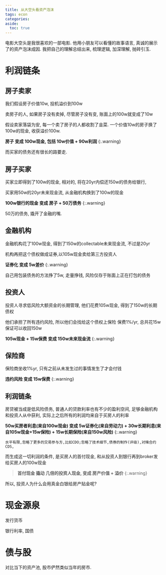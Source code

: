 ```yaml
---
title: 从大空头看资产泡沫
tags: econ
categories:
aside:
  toc: true
---
```


电影大空头是我很喜欢的一部电影. 他用小朋友可以看懂的故事语言, 真诚的展示了的资产泡沫成因. 我把自己的理解总结出来, 梳理逻辑, 加深理解, 抛砖引玉.

<!--more-->

# 利润链条

## 房子卖家

我们假设房子价值10w, 投机溢价到100w

卖房子的人, 如果房子没有卖掉, 尽管房子没有变, 账面上的100w就变成了10w

假设卖家落袋为安, 每一个卖了房子的人都收割了韭菜. 一个价值10w的房子换了100w的现金, 收获溢价100w.

__房子 变成 100w现金, 包括 10w价值 + 90w利润__
{:.warning}

而买家的债务还有很长的路要走.

## 房子买家

买家立即得到了100w的现金, 相对的, 将在20yr内偿还150w的债务给银行, 

买家用50w的20yr未来现金流, 从金融机构换到了100w的现金

__100w银行的现金 变成 房子 + 50万债务__
{:.warning}

50万的债务, 撬开了金融的嘴.

## 金融机构

金融机构花了100w现金, 得到了150w的collectable未来现金流, 不过是20yr

机构再把这个债权做成证券,以105w现金卖给第三方投资人

__证券化 变成 5w差价__
{:.warning}

自己用包装债务的方法挣了5w, 走量挣钱, 风险仅存于账面上正在打包的债务

## 投资人

投资人寻求低风险大额资金的长期管理, 他们花费105w现金, 得到了150w的长期债权

他们承担了所有违约风险, 所以他们会找给这个债权上保险
保费1%/yr, 总共花15w保证可以收回150w

__105w现金 + 15w保费 变成 150w未来现金流__
{:.warning}

## 保险商

保险商坐收1%yr, 只有之前从未发生过的事情发生了才会付钱

__违约风险 变成 15w保费__
{:.warning}

## 利润链条

房贷被当成是低风险债务, 普通人的贷款利率也有不少的盈利空间, 足够金融机构和投资人从中获利, 实际上之后所有的利润均来自于买房人的利率

__50w买房者利息(来自100w现金) 变成 5w证券化(来自劳动力) + 30w长期利息(来自105w现金+15w保险) + 15w长期保险(来自150w风险)__
{:.warning}

`水平有限,忽略了更多的交易参与方,比如CDO;忽略了技术细节,债券的制作(评级),对赌合约CDS,`

而生成这一切利润的条件, 是买房人的首付现金, 和从投资人到银行再到broker发给买房人的100w现金

> __首付现金 撬动 几倍的投资人现金, 变成 房产价值 + 溢价__
{:.warning}

所以, 投资人为什么会用真金白银给房产贴金呢?


# 现金源泉

发行货币

银行利率, 国债


# 债与股

对比当下的资产池, 股市俨然类似当年的房市.














